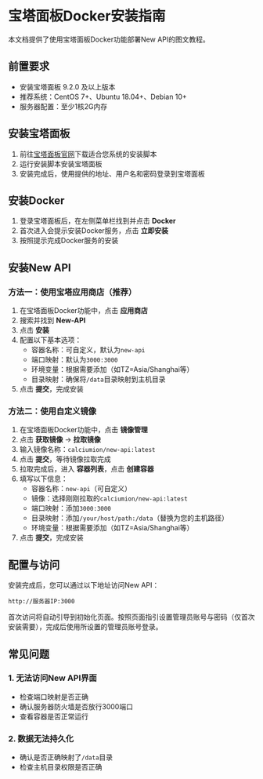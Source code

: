 # 宝塔面板Docker安装指南

本文档提供了使用宝塔面板Docker功能部署New API的图文教程。

## 前置要求

- 安装宝塔面板 9.2.0 及以上版本
- 推荐系统：CentOS 7+、Ubuntu 18.04+、Debian 10+
- 服务器配置：至少1核2G内存

## 安装宝塔面板

1. 前往[宝塔面板官网](https://www.bt.cn/new/download.html)下载适合您系统的安装脚本
2. 运行安装脚本安装宝塔面板
3. 安装完成后，使用提供的地址、用户名和密码登录到宝塔面板

## 安装Docker

1. 登录宝塔面板后，在左侧菜单栏找到并点击 **Docker**
2. 首次进入会提示安装Docker服务，点击 **立即安装**
3. 按照提示完成Docker服务的安装

## 安装New API

### 方法一：使用宝塔应用商店（推荐）

1. 在宝塔面板Docker功能中，点击 **应用商店**
2. 搜索并找到 **New-API**
3. 点击 **安装**
4. 配置以下基本选项：
   - 容器名称：可自定义，默认为`new-api`
   - 端口映射：默认为`3000:3000`
   - 环境变量：根据需要添加（如TZ=Asia/Shanghai等）
   - 目录映射：确保将`/data`目录映射到主机目录
5. 点击 **提交**，完成安装

### 方法二：使用自定义镜像

1. 在宝塔面板Docker功能中，点击 **镜像管理**
2. 点击 **获取镜像** -> **拉取镜像**
3. 输入镜像名称：`calciumion/new-api:latest`
4. 点击 **提交**，等待镜像拉取完成
5. 拉取完成后，进入 **容器列表**，点击 **创建容器**
6. 填写以下信息：
   - 容器名称：`new-api`（可自定义）
   - 镜像：选择刚刚拉取的`calciumion/new-api:latest`
   - 端口映射：添加`3000:3000`
   - 目录映射：添加`/your/host/path:/data`（替换为您的主机路径）
   - 环境变量：根据需要添加（如TZ=Asia/Shanghai等）
7. 点击 **提交**，完成安装

## 配置与访问

安装完成后，您可以通过以下地址访问New API：

```
http://服务器IP:3000
```

首次访问将自动引导到初始化页面。按照页面指引设置管理员账号与密码（仅首次安装需要），完成后使用所设置的管理员账号登录。

## 常见问题

### 1. 无法访问New API界面

- 检查端口映射是否正确
- 确认服务器防火墙是否放行3000端口
- 查看容器是否正常运行

### 2. 数据无法持久化

- 确认是否正确映射了`/data`目录
- 检查主机目录权限是否正确

